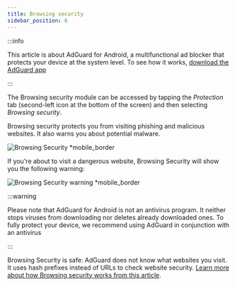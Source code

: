 ```yaml
---
title: Browsing security
sidebar_position: 6
---
```


:::info

This article is about AdGuard for Android, a multifunctional ad blocker that protects your device at the system level. To see how it works, [download the AdGuard app](https://agrd.io/download-kb-adblock)

:::

The Browsing security module can be accessed by tapping the *Protection* tab (second-left icon at the bottom of the screen) and then selecting *Browsing security*.

Browsing security protects you from visiting phishing and malicious websites. It also warns you about potential malware.

![Browsing Security *mobile_border](https://cdn.adtidy.org/blog/new/1y6a8browsing_security.png)

If you're about to visit a dangerous website, Browsing Security will show you the following warning:

![Browsing Security warning *mobile_border](https://cdn.adtidy.org/blog/new/o8s3Screenshot_2023-06-29-15-49-01-514-edit_com.android.chrome.jpg)

:::warning

Please note that AdGuard for Android is not an antivirus program. It neither stops viruses from downloading nor deletes already downloaded ones. To fully protect your device, we recommend using AdGuard in conjunction with an antivirus

:::

Browsing Security is safe: AdGuard does not know what websites you visit. It uses hash prefixes instead of URLs to check website security. [Learn more about how Browsing security works from this article](/general/browsing-security/).
